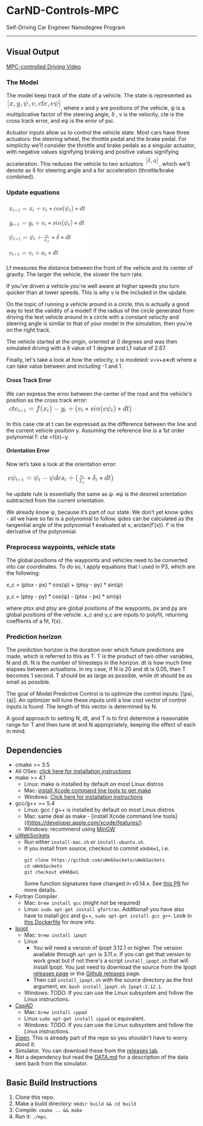 # CarND-Controls-MPC
Self-Driving Car Engineer Nanodegree Program

---

## Visual Output
[MPC-controlled Driving Video](https://youtu.be/toyf9rNv9Jk)

### The Model
The model keep track of the state of a vehicle. The state is represented as
![state](img/km-state.png), where x and y are positions of the vehicle, ψ is a multiplicative factor of the steering angle, δ , v is the velocity, cte is the cross track error, and eψ is the error of psi. 

Actuator inputs allow us to control the vehicle state. Most cars have three actuators: the steering wheel, the throttle pedal and the brake pedal. For simplicity we'll consider the throttle and brake pedals as a singular actuator, with negative values signifying braking and positive values signifying acceleration. This reduces the vehicle to two actuators ![*](img/km-actuators.png), which we'll denote as δ for steering angle and a for acceleration (throttle/brake combined).


### Update equations
![*](img/kinematic_model.png)

Lf measures the distance between the front of the vehicle and its center of gravity. The larger the vehicle, the slower the turn rate.

If you've driven a vehicle you're well aware at higher speeds you turn quicker than at lower speeds. This is why v is the included in the update.

On the topic of running a vehicle around in a circle, this is actually a good way to test the validity of a model! If the radius of the circle generated from driving the test vehicle around in a circle with a constant velocity and steering angle is similar to that of your model in the simulation, then you're on the right track.

The vehicle started at the origin, oriented at 0 degrees and was then simulated driving with a δ value of 1 degree and Lf​​ value of 2.67.

Finally, let's take a look at how the velocity, v is modeled:
v=v+a∗dt
where a can take value between and including -1 and 1.

#### Cross Track Error
We can express the error between the center of the road and the vehicle's position as the cross track error:
![*](img/km-cte1.png)

In this case cte at t can be expressed as the difference between the line and the current vehicle position y. Assuming the reference line is a 1st order polynomial f:
cte =f(x)−y

#### Orientation Error
Now let’s take a look at the orientation error:

![*](img/km-oe1.png)

he update rule is essentially the same as ψ.
eψ is the desired orientation subtracted from the current orientation.

​We already know ψ, because it’s part of our state. We don’t yet know ψdes - all we have so far is a polynomial to follow. ψdes can be calculated as the tangential angle of the polynomial f evaluated at x, arctan(f′(x)). f′ is the derivative of the polynomial.

### Preprocess waypoints, vehicle state
The global positions of the waypoints and vehicles need to be converted into car coordinates. To do so, I apply equations that I used in P3, which are the following:

x_c = (ptsx - px) * cos(ψ) + (ptsy - py) * sin(ψ)

y_c = (ptsy - py) * cos(ψ) - (ptsx - px) * sin(ψ)

where ptsx and ptsy are global positions of the waypoints, px and py are global positions of the vehicle. x_c and y_c are inputs to polyfit, returning coeffients of a fit, f(x).


### Prediction horizon
The prediction horizon is the duration over which future predictions are made, which is referred to this as T. T is the product of two other variables, N and dt. N is the number of timesteps in the horizon. dt is how much time elapses between actuations. In my case, if N is 20 and dt is 0.05, then T becomes 1 second. T should be as large as possible, while dt should be as small as possible.

The goal of Model Predictive Control is to optimize the control inputs: [\psi,{a}]. An optimizer will tune these inputs until a low cost vector of control inputs is found. The length of this vector is determined by N. 

A good approach to setting N, dt, and T is to first determine a reasonable range for T and then tune dt and N appropriately, keeping the effect of each in mind.


## Dependencies

* cmake >= 3.5
 * All OSes: [click here for installation instructions](https://cmake.org/install/)
* make >= 4.1
  * Linux: make is installed by default on most Linux distros
  * Mac: [install Xcode command line tools to get make](https://developer.apple.com/xcode/features/)
  * Windows: [Click here for installation instructions](http://gnuwin32.sourceforge.net/packages/make.htm)
* gcc/g++ >= 5.4
  * Linux: gcc / g++ is installed by default on most Linux distros
  * Mac: same deal as make - [install Xcode command line tools]((https://developer.apple.com/xcode/features/)
  * Windows: recommend using [MinGW](http://www.mingw.org/)
* [uWebSockets](https://github.com/uWebSockets/uWebSockets)
  * Run either `install-mac.sh` or `install-ubuntu.sh`.
  * If you install from source, checkout to commit `e94b6e1`, i.e.
    ```
    git clone https://github.com/uWebSockets/uWebSockets 
    cd uWebSockets
    git checkout e94b6e1
    ```
    Some function signatures have changed in v0.14.x. See [this PR](https://github.com/udacity/CarND-MPC-Project/pull/3) for more details.
* Fortran Compiler
  * Mac: `brew install gcc` (might not be required)
  * Linux: `sudo apt-get install gfortran`. Additionall you have also have to install gcc and g++, `sudo apt-get install gcc g++`. Look in [this Dockerfile](https://github.com/udacity/CarND-MPC-Quizzes/blob/master/Dockerfile) for more info.
* [Ipopt](https://projects.coin-or.org/Ipopt)
  * Mac: `brew install ipopt`
  * Linux
    * You will need a version of Ipopt 3.12.1 or higher. The version available through `apt-get` is 3.11.x. If you can get that version to work great but if not there's a script `install_ipopt.sh` that will install Ipopt. You just need to download the source from the Ipopt [releases page](https://www.coin-or.org/download/source/Ipopt/) or the [Github releases](https://github.com/coin-or/Ipopt/releases) page.
    * Then call `install_ipopt.sh` with the source directory as the first argument, ex: `bash install_ipopt.sh Ipopt-3.12.1`. 
  * Windows: TODO. If you can use the Linux subsystem and follow the Linux instructions.
* [CppAD](https://www.coin-or.org/CppAD/)
  * Mac: `brew install cppad`
  * Linux `sudo apt-get install cppad` or equivalent.
  * Windows: TODO. If you can use the Linux subsystem and follow the Linux instructions.
* [Eigen](http://eigen.tuxfamily.org/index.php?title=Main_Page). This is already part of the repo so you shouldn't have to worry about it.
* Simulator. You can download these from the [releases tab](https://github.com/udacity/self-driving-car-sim/releases).
* Not a dependency but read the [DATA.md](./DATA.md) for a description of the data sent back from the simulator.


## Basic Build Instructions

1. Clone this repo.
2. Make a build directory: `mkdir build && cd build`
3. Compile: `cmake .. && make`
4. Run it: `./mpc`.